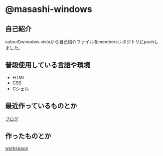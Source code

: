 # @masashi-windows

## 自己紹介

sutouのwinodws vistaから自己紹介ファイルをmembersリポジトリにpushしました。

## 普段使用している言語や環境

- HTML
- CSS
- Cシェル

## 最近作っているものとか

[ブログ](http://keepingblog.net/)

## 作ったものとか

[workspace](http://keepingblog.net/workspace_menu/)
